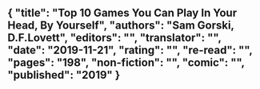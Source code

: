 {
 "title": "Top 10 Games You Can Play In Your Head, By Yourself",
 "authors": "Sam Gorski, D.F.Lovett",
 "editors": "",
 "translator": "",
 "date": "2019-11-21",
 "rating": "",
 "re-read": "",
 "pages": "198",
 "non-fiction": "",
 "comic": "",
 "published": "2019"
}
---

